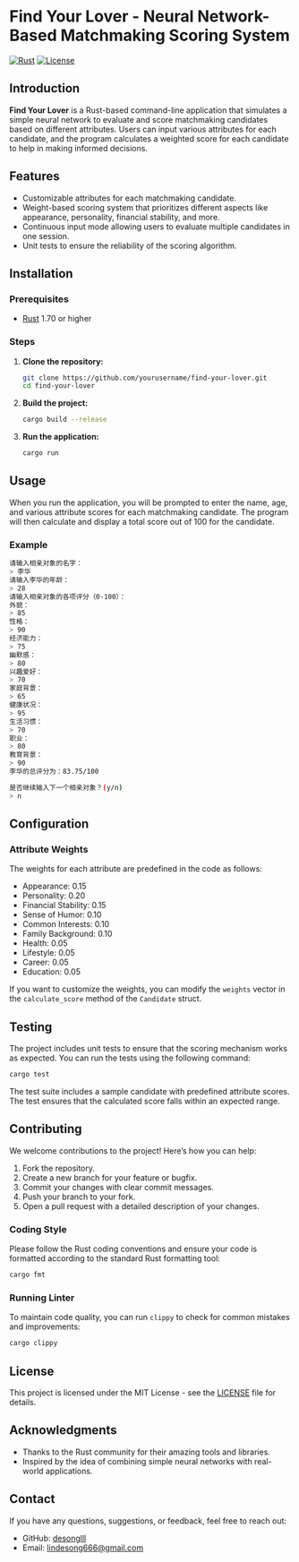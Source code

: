 # Find Your Lover - Neural Network-Based Matchmaking Scoring System

[![Rust](https://img.shields.io/badge/Rust-1.70%2B-orange.svg)](https://www.rust-lang.org/)
[![License](https://img.shields.io/badge/license-MIT-blue.svg)](./LICENSE)

## Introduction

**Find Your Lover** is a Rust-based command-line application that simulates a simple neural network to evaluate and score matchmaking candidates based on different attributes. Users can input various attributes for each candidate, and the program calculates a weighted score for each candidate to help in making informed decisions.

## Features

- Customizable attributes for each matchmaking candidate.
- Weight-based scoring system that prioritizes different aspects like appearance, personality, financial stability, and more.
- Continuous input mode allowing users to evaluate multiple candidates in one session.
- Unit tests to ensure the reliability of the scoring algorithm.

## Installation

### Prerequisites

- [Rust](https://www.rust-lang.org/tools/install) 1.70 or higher

### Steps

1. **Clone the repository:**

   ```bash
   git clone https://github.com/yourusername/find-your-lover.git
   cd find-your-lover
   ```

2. **Build the project:**

   ```bash
   cargo build --release
   ```

3. **Run the application:**

   ```bash
   cargo run
   ```

## Usage

When you run the application, you will be prompted to enter the name, age, and various attribute scores for each matchmaking candidate. The program will then calculate and display a total score out of 100 for the candidate.

### Example

```bash
请输入相亲对象的名字：
> 李华
请输入李华的年龄：
> 28
请输入相亲对象的各项评分（0-100）：
外貌：
> 85
性格：
> 90
经济能力：
> 75
幽默感：
> 80
兴趣爱好：
> 70
家庭背景：
> 65
健康状况：
> 95
生活习惯：
> 70
职业：
> 80
教育背景：
> 90
李华的总评分为：83.75/100

是否继续输入下一个相亲对象？(y/n)
> n
```

## Configuration

### Attribute Weights

The weights for each attribute are predefined in the code as follows:

- Appearance: 0.15
- Personality: 0.20
- Financial Stability: 0.15
- Sense of Humor: 0.10
- Common Interests: 0.10
- Family Background: 0.10
- Health: 0.05
- Lifestyle: 0.05
- Career: 0.05
- Education: 0.05

If you want to customize the weights, you can modify the `weights` vector in the `calculate_score` method of the `Candidate` struct.

## Testing

The project includes unit tests to ensure that the scoring mechanism works as expected. You can run the tests using the following command:

```bash
cargo test
```

The test suite includes a sample candidate with predefined attribute scores. The test ensures that the calculated score falls within an expected range.

## Contributing

We welcome contributions to the project! Here’s how you can help:

1. Fork the repository.
2. Create a new branch for your feature or bugfix.
3. Commit your changes with clear commit messages.
4. Push your branch to your fork.
5. Open a pull request with a detailed description of your changes.

### Coding Style

Please follow the Rust coding conventions and ensure your code is formatted according to the standard Rust formatting tool:

```bash
cargo fmt
```

### Running Linter

To maintain code quality, you can run `clippy` to check for common mistakes and improvements:

```bash
cargo clippy
```

## License

This project is licensed under the MIT License - see the [LICENSE](./LICENSE) file for details.

## Acknowledgments

- Thanks to the Rust community for their amazing tools and libraries.
- Inspired by the idea of combining simple neural networks with real-world applications.

## Contact

If you have any questions, suggestions, or feedback, feel free to reach out:

- GitHub: [desonglll](https://github.com/desonglll)
- Email:  lindesong666@gmail.com